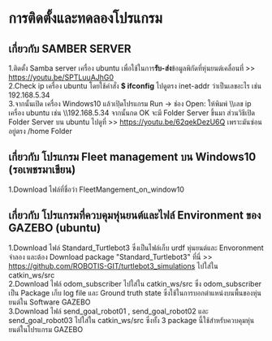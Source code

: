 # การติดตั้งและทดลองโปรแกรม
## เกี่ยวกับ SAMBER SERVER 
1.ติดตั้ง Samba server เครื่อง ubuntu เพื่อใช้ในการ**รับ-ส่ง**ข้อมูลพิกัดที่หุ่นยนต์เคลื่อนที่ >> https://youtu.be/SPTLuuAJhG0 <br />
2.Check ip เครื่อง ubuntu โดยใช้คำสั่ง **$ ifconfig** ไปดูตรง inet-addr ว่าเป็นเลขอะไร เช่น 192.168.5.34 <br />
3.จากนั้นเปิด เครื่อง Windows10 แล้วเปฺิดโปรแกรม Run -> ช่อง Open: ให้พิมพ์ \\\เลข ip เครื่อง ubuntu เช่น \\\192.168.5.34 จากนั้นกด OK จะมี Folder Server ขึ้นมา ส่วนวิธีเปิด Folder Server บน ubuntu ไปดูที่ >> https://youtu.be/62qekDezU6Q เพราะมันซ่อนอยู่ตรง /home Folder
## 
## เกี่ยวกับ โปรแกรม Fleet management บน Windows10 (รอเพชรมาเขียน)
1.Download ไฟล์ที่ชื่อว่า FleetMangement_on_window10
##
## เกี่ยวกับ โปรแกรมที่ควบคุมหุ่นยนต์และไฟล์ Environment ของ GAZEBO (ubuntu)
1.Download ไฟล์ Standard_Turtlebot3 ซึ่งเป็นไฟล์เก็บ urdf หุ่นยนต์และ Envoronment จำลอง และต้อง Download package "Standard_Turtlebot3" ที่นี่ >> https://github.com/ROBOTIS-GIT/turtlebot3_simulations ไปใส่ใน catkin_ws/src <br />
2.Download ไฟล์ odom_subscriber ไปใส่ใน catkin_ws/src  ซึ่ง odom_subscriber เป็น  Package เก็บ log file และ Ground truth state ซึ่งใช้ในการบอกตำแหน่งบนพื้นของหุ่นยนต์ใน Software GAZEBO <br />
3.Download ไฟล์ send_goal_robot01 , send_goal_robot02 และ send_goal_robot03 ไปใส่ใน catkin_ws/src ซึ่งทั้ง 3 package นี้ใช้สำหรับควบคุมหุ่นยนต์ในโปรแกรม GAZEBO
##

